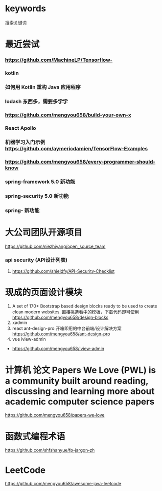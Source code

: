 # keywords
搜索关键词

# 最近尝试
### https://github.com/MachineLP/Tensorflow-
### kotlin
### 如何用 Kotlin 重构 Java 应用程序
### lodash 东西多，需要多学学
### https://github.com/mengyou658/build-your-own-x
### React Apollo
### 机器学习入门示例 https://github.com/aymericdamien/TensorFlow-Examples
### https://github.com/mengyou658/every-programmer-should-know
### spring-framework 5.0 新功能
### spring-security 5.0 新功能
### spring- 新功能

# 大公司团队开源项目
https://github.com/niezhiyang/open_source_team

### api security (API设计列表)
1. https://github.com/shieldfy/API-Security-Checklist

# 现成的页面设计模块
1. A set of 170+ Bootstrap based design blocks ready to be used to create clean modern websites. 直接挑选看中的模板，下载代码即可使用
https://github.com/mengyou658/design-blocks
1. xadmin
1. react ant-design-pro 开箱即用的中台前端/设计解决方案
https://github.com/mengyou658/ant-design-pro
1. vue iview-admin
* https://github.com/mengyou658/iview-admin

# 计算机 论文 Papers We Love (PWL) is a community built around reading, discussing and learning more about academic computer science papers
https://github.com/mengyou658/papers-we-love

# 函数式编程术语
https://github.com/shfshanyue/fp-jargon-zh

# LeetCode
https://github.com/mengyou658/awesome-java-leetcode
